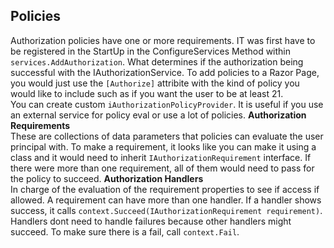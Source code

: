 ## Policies
Authorization policies have one or more requirements. IT was first have to be registered in the StartUp in the ConfigureServices Method within `services.AddAuthorization`. What determines if the authorization being successful with the IAuthorizationService.
To add policies to a Razor Page, you would just use the `[Authorize]` attribite with the kind of policy you would like to include such as if you want the user to be at least 21.  
You can create custom `iAuthorizationPolicyProvider`. It is useful if you use an external service for policy eval or use a lot of policies.
**Authorization Requirements**  
These are collections of data parameters that policies can evaluate the user principal with. To make a requirement, it looks like you can make it using a class and it would need to inherit `IAuthorizationRequirement` interface. If there were more than one requirement, all of them would need to pass for the policy to succeed.
**Authorization Handlers**  
In charge of the evaluation of the requirement properties to see if access if allowed. A requirement can have more than one handler. If a handler shows success, it calls `context.Succeed(IAuthorizationRequirement requirement)`. Handlers dont need to handle failures because other handlers might succeed. To make sure there is a fail, call `context.Fail`.